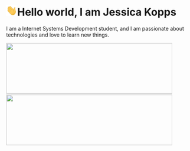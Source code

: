 # <img src="https://raw.githubusercontent.com/ABSphreak/ABSphreak/master/gifs/Hi.gif" width="30px">Hello world, I am Jessica Kopps 

I am a Internet Systems Development student, and I am passionate about technologies and love to learn new things.


<a href="https://github.com/jessicakopps">

<img height="137px" width="450em" src="https://github-readme-stats.vercel.app/api?username=jessicakopps&hide_title=true&hide_border=true&show_icons=true&include_all_commits=true&count_private=true&line_height=21&text_color=000&icon_color=000&bg_color=0,ea6161,ffc64d,fffc4d,52fa5a&theme=graywhite" /><!-- wi*quL3fcV -->
<img height="137px" width="450em" src="https://github-readme-stats.vercel.app/api/top-langs/?username=jessicakopps&hide=html&hide_title=true&hide_border=true&layout=compact&langs_count=6&exclude_repo=comp426,Redventures-Movie-Quotes&text_color=000&icon_color=fff&bg_color=0,52fa5a,4dfcff,c64dff&theme=graywhite" /></a>
